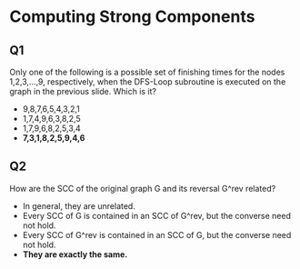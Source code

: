 # Computing Strong Components

## Q1

Only one of the following is a possible set of finishing times for the nodes 1,2,3,...,9, respectively, when the DFS-Loop subroutine is executed on the graph in the previous slide. Which is it?

- 9,8,7,6,5,4,3,2,1
- 1,7,4,9,6,3,8,2,5
- 1,7,9,6,8,2,5,3,4
- **7,3,1,8,2,5,9,4,6**

## Q2

How are the SCC of the original graph G and its reversal G^rev related?

- In general, they are unrelated.
- Every SCC of G is contained in an SCC of G^rev, but the converse need not hold.
- Every SCC of G^rev is contained in an SCC of G, but the converse need not hold.
- **They are exactly the same.**
